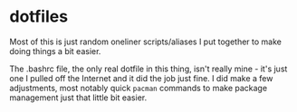 # dotfiles

Most of this is just random oneliner scripts/aliases I put together
to make doing things a bit easier.

The .bashrc file, the only real dotfile in this thing, isn't really mine - 
it's just one I pulled off the Internet and it did the job just fine.
I did make a few adjustments, most notably quick `pacman` commands to 
make package management just that little bit easier.
